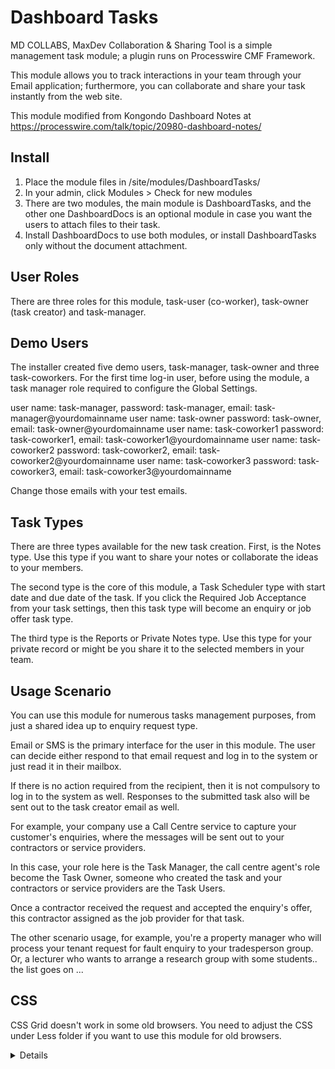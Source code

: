 # Dashboard Tasks

MD COLLABS, MaxDev Collaboration & Sharing Tool is a simple management task module; a plugin runs on Processwire CMF Framework.

This module allows you to track interactions in your team through your Email application; furthermore, you can collaborate and share your task instantly from the web site.

This module modified from Kongondo Dashboard Notes at https://processwire.com/talk/topic/20980-dashboard-notes/

## Install

1. Place the module files in /site/modules/DashboardTasks/
2. In your admin, click Modules > Check for new modules
3. There are two modules, the main module is DashboardTasks, and the other one DashboardDocs is an optional module in case you want the users to attach files to their task.
4. Install DashboardDocs to use both modules, or install DashboardTasks only without the document attachment.

## User Roles

There are three roles for this module, task-user (co-worker), task-owner (task creator) and task-manager.

## Demo Users

The installer created five demo users, task-manager, task-owner and three task-coworkers. For the first time log-in user, before using the module, a task manager role required to configure the Global Settings.

user name: task-manager, password: task-manager, email: task-manager@yourdomainname
user name: task-owner password: task-owner, email: task-owner@yourdomainname
user name: task-coworker1 password: task-coworker1, email: task-coworker1@yourdomainname
user name: task-coworker2 password: task-coworker2, email: task-coworker2@yourdomainname
user name: task-coworker3 password: task-coworker3, email: task-coworker3@yourdomainname

Change those emails with your test emails.

## Task Types

There are three types available for the new task creation. First, is the Notes type. Use this type if you want to share your notes or collaborate the ideas to your members.

The second type is the core of this module, a Task Scheduler type with start date and due date of the task. If you click the Required Job Acceptance from your task settings, then this task type will become an enquiry or job offer task type.

The third type is the Reports or Private Notes type. Use this type for your private record or might be you share it to the selected members in your team.

## Usage Scenario

You can use this module for numerous tasks management purposes, from just a shared idea up to enquiry request type.

Email or SMS is the primary interface for the user in this module. The user can decide either respond to that email request and log in to the system or just read it in their mailbox.

If there is no action required from the recipient, then it is not compulsory to log in to the system as well. Responses to the submitted task also will be sent out to the task creator email as well.

For example, your company use a Call Centre service to capture your customer's enquiries, where the messages will be sent out to your contractors or service providers.

In this case, your role here is the Task Manager, the call centre agent's role become the Task Owner, someone who created the task and your contractors or service providers are the Task Users.

Once a contractor received the request and accepted the enquiry's offer, this contractor assigned as the job provider for that task.

The other scenario usage, for example, you're a property manager who will process your tenant request for fault enquiry to your tradesperson group. Or, a lecturer who wants to arrange a research group with some students.. the list goes on ...

## CSS

CSS Grid doesn't work in some old browsers. You need to adjust the CSS under Less folder if you want to use this module for old browsers. <details> tag is not working in IE or Edge browser.

## SMS

If you want the output sent to SMS and Email, you have to add your SMS Provider API to the ProcessDashboardTasks.module. And add your mobile users' array to the SaveTask and SaveTaskReply function.
